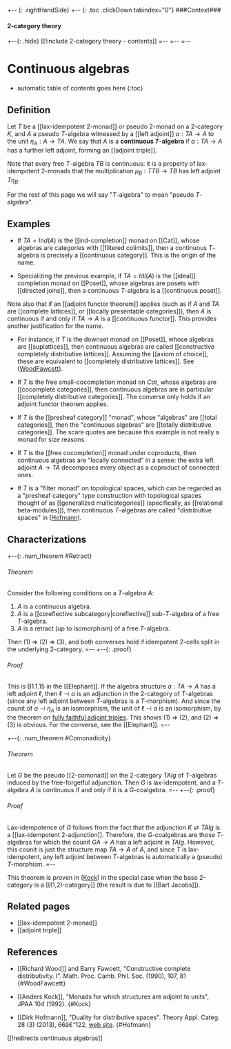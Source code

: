 +-- {: .rightHandSide}
+-- {: .toc .clickDown tabindex="0"}
###Context###
#### 2-category theory
+--{: .hide}
[[!include 2-category theory - contents]]
=--
=--
=--

# Continuous algebras

* automatic table of contents goes here
{:toc}

## Definition

Let $T$ be a [[lax-idempotent 2-monad]] or pseudo 2-monad on a 2-category $K$, and $A$ a pseudo $T$-algebra witnessed by a [[left adjoint]] $a : T A \to A$ to the unit $\eta_A : A \to T A$.  We say that $A$ is a **continuous $T$-algebra** if $a : T A \to A$ has a further left adjoint, forming an [[adjoint triple]].

Note that every free $T$-algebra $T B$ is continuous: it is a property of lax-idempotent 2-monads that the multiplication $\mu_B:T T B \to T B$ has left adjoint $T\eta_B$.

For the rest of this page we will say "$T$-algebra" to mean "pseudo $T$-algebra".

## Examples

* If $T A = Ind(A)$ is the [[ind-completion]] monad on [[Cat]], whose algebras are categories with [[filtered colimits]], then a continuous $T$-algebra is precisely a [[continuous category]].  This is the origin of the name.

* Specializing the previous example, if $T A = Idl(A)$ is the [[ideal]] completion monad on [[Poset]], whose algebras are posets with [[directed joins]], then a continuous $T$-algebra is a [[continuous poset]].

Note also that if an [[adjoint functor theorem]] applies (such as if $A$ and $T A$ are [[complete lattices]], or [[locally presentable categories]]), then $A$ is continuous if and only if $T A \to A$ is a [[continuous functor]].  This provides another justification for the name.

* For instance, if $T$ is the downset monad on [[Poset]], whose algebras are [[suplattices]], then continuous algebras are called [[constructive completely distributive lattices]].  Assuming the [[axiom of choice]], these are equivalent to [[completely distributive lattices]].  See ([WoodFawcett](#WoodFawcett)).

* If $T$ is the free small-cocompletion monad on $Cat$, whose algebras are [[cocomplete categories]], then continuous algebras are in particular [[completely distributive categories]].  The converse only holds if an adjoint functor theorem applies.

* If $T$ is the [[presheaf category]] "monad", whose "algebras" are [[total categories]], then the "continuous algebras" are [[totally distributive categories]].  The scare quotes are because this example is not really a monad for size reasons.

* If $T$ is the [[free cocompletion]] monad under coproducts, then continuous algebras are "locally connected" in a sense: the extra left adjoint $A \to T A$ decomposes every object as a coproduct of connected ones.

* If $T$ is a "filter monad" on topological spaces, which can be regarded as a "presheaf category" type construction with topological spaces thought of as [[generalized multicategories]] (specifically, as [[relational beta-modules]]), then continuous $T$-algebras are called "distributive spaces" in ([Hofmann](#Hofmann)).

## Characterizations

+--{: .num_theorem #Retract}
###### Theorem
Consider the following conditions on a $T$-algebra $A$:

1. $A$ is a continuous algebra.
1. $A$ is a [[coreflective subcategory|coreflective]] sub-$T$-algebra of a free $T$-algebra.
1. $A$ is a retract (up to isomorphism) of a free $T$-algebra.

Then (1) $\Rightarrow$ (2) $\Rightarrow$ (3), and both converses hold if idempotent 2-cells split in the underlying 2-category.
=--
+--{: .proof}
###### Proof
This is B1.1.15 in the [[Elephant]].  If the algebra structure $a : T A \to A$ has a left adjoint $\ell$, then $\ell \dashv a$ is an adjunction in the 2-category of $T$-algebras (since any left adjoint between $T$-algebras is a $T$-morphism).  And since the counit of $a\dashv \eta_A$ is an isomorphism, the unit of $\ell \dashv a$ is an isomorphism, by the theorem on [fully faithful adjoint triples](adjoint+triple#FullyFaithFulAdjointTriples).  This shows (1) $\Rightarrow$ (2), and (2) $\Rightarrow$ (3) is obvious.  For the converse, see the [[Elephant]].
=--

+--{: .num_theorem #Comonadicity}
###### Theorem
Let $G$ be the pseudo [[2-comonad]] on the 2-category $T Alg$ of $T$-algebras induced by the free-forgetful adjunction.  Then $G$ is lax-idempotent, and a $T$-algebra $A$ is continuous if and only if it is a $G$-coalgebra.
=--
+--{: .proof}
###### Proof
Lax-idempotence of $G$ follows from the fact that the adjunction $K \rightleftarrows T Alg$ is a [[lax-idempotent 2-adjunction]].  Therefore, the $G$-coalgebras are those $T$-algebras for which the counit $G A \to A$ has a left adjoint in $T Alg$.  However, this counit is just the structure map $T A \to A$ of $A$, and since $T$ is lax-idempotent, any left adjoint between $T$-algebras is automatically a (pseudo) $T$-morphism.
=--

This theorem is proven in ([Kock](#Kock)) in the special case when the base 2-category is a [[(1,2)-category]] (the result is due to [[Bart Jacobs]]).


## Related pages

* [[lax-idempotent 2-monad]]
* [[adjoint triple]]

## References

* [[Richard Wood]] and Barry Fawcett, "Constructive complete distributivity. I". Math. Proc. Camb. Phil. Soc. (1990), 107, 81
 {#WoodFawcett}

* [[Anders Kock]], "Monads for which structures are adjoint to units", JPAA 104 (1992).
 {#Kock}

* [[Dirk Hofmann]], "Duality for distributive spaces".  Theory Appl. Categ. 28 (3) (2013), 66â€“122, [web site](http://sweet.ua.pt/dirk/).
 {#Hofmann}

[[!redirects continuous algebras]]
